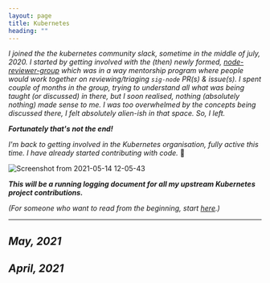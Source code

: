 ```yaml
---
layout: page
title: Kubernetes
heading: ""
---
```


*I joined the the kubernetes community slack, sometime in the middle of july, 2020. I started by getting involved with the (then) newly formed, [node-reviewer-group](https://www.psaggu.com/kubernetes-mentorship/2020/07/30/node-reviewer-group-tasks.html) which was in a way mentorship program where people would work together on reviewing/triaging `sig-node` PR(s) & issue(s). I spent couple of months in the group, trying to understand all what was being taught (or discussed) in there, but I soon realised, nothing (absolutely nothing) made sense to me. I was too overwhelmed by the concepts being discussed there, I felt absolutely alien-ish in that space. So, I left.*

***Fortunately that's not the end!***

*I'm back to getting involved in the Kubernetes organisation, fully active this time. I have already started contributing with code.* 🙂


![Screenshot from 2021-05-14 12-05-43](https://user-images.githubusercontent.com/30499743/118231546-f30ca980-b4ac-11eb-9fd8-2d90e6d9e51e.png)


***This will be a running logging document for all my upstream Kubernetes project contributions.***


*(For someone who want to read from the beginning, start [here](https://www.psaggu.com/kubernetes.html#april-2021).)*

---

## *May, 2021*

## *April, 2021*
